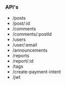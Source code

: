 ### API's

- /posts
- /post/:id
- /comments
- /comments/:postId
- /users
- /user/:email
- /announcements
- /reports
- /report/:id
- /tags
- /create-payment-intent
- /jwt

